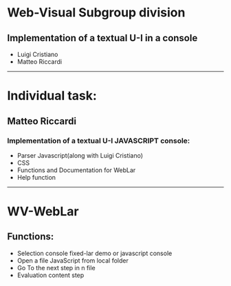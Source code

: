 # Web-Visual Subgroup division
## Implementation of a textual U-I in a console 
- Luigi Cristiano
- Matteo Riccardi

- - -

# Individual task:
## Matteo Riccardi
### Implementation of a textual U-I JAVASCRIPT console:
- Parser  Javascript(along with Luigi Cristiano)
- CSS
- Functions and Documentation for WebLar
- Help function

- - -

# WV-WebLar

## Functions:
- Selection console fixed-lar demo or javascript console
- Open a file JavaScript from local folder
- Go To the next step in n file
- Evaluation content step


